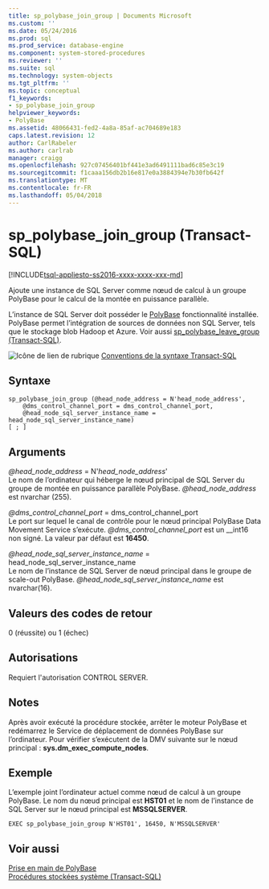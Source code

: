 ```yaml
---
title: sp_polybase_join_group | Documents Microsoft
ms.custom: ''
ms.date: 05/24/2016
ms.prod: sql
ms.prod_service: database-engine
ms.component: system-stored-procedures
ms.reviewer: ''
ms.suite: sql
ms.technology: system-objects
ms.tgt_pltfrm: ''
ms.topic: conceptual
f1_keywords:
- sp_polybase_join_group
helpviewer_keywords:
- PolyBase
ms.assetid: 48066431-fed2-4a8a-85af-ac704689e183
caps.latest.revision: 12
author: CarlRabeler
ms.author: carlrab
manager: craigg
ms.openlocfilehash: 927c07456401bf441e3ad6491111bad6c85e3c19
ms.sourcegitcommit: f1caaa156db2b16e817e0a3884394e7b30fb642f
ms.translationtype: MT
ms.contentlocale: fr-FR
ms.lasthandoff: 05/04/2018
---
```

# <a name="sppolybasejoingroup-transact-sql"></a>sp_polybase_join_group (Transact-SQL)
[!INCLUDE[tsql-appliesto-ss2016-xxxx-xxxx-xxx-md](../../includes/tsql-appliesto-ss2016-xxxx-xxxx-xxx-md.md)]

  Ajoute une instance de SQL Server comme nœud de calcul à un groupe PolyBase pour le calcul de la montée en puissance parallèle.  
  
 L’instance de SQL Server doit posséder le [PolyBase](../../relational-databases/polybase/polybase-guide.md) fonctionnalité installée.  PolyBase permet l’intégration de sources de données non SQL Server, tels que le stockage blob Hadoop et Azure. Voir aussi [sp_polybase_leave_group &#40;Transact-SQL&#41;](../../relational-databases/system-stored-procedures/polybase-stored-procedures-sp-polybase-leave-group.md).  
  
 ![Icône de lien de rubrique](../../database-engine/configure-windows/media/topic-link.gif "Icône lien de rubrique") [Conventions de la syntaxe Transact-SQL](../../t-sql/language-elements/transact-sql-syntax-conventions-transact-sql.md)  
  
## <a name="syntax"></a>Syntaxe  
  
```  
sp_polybase_join_group (@head_node_address = N'head_node_address',  
    @dms_control_channel_port = dms_control_channel_port,  
    @head_node_sql_server_instance_name = head_node_sql_server_instance_name)  
[ ; ]          
```  
  
## <a name="arguments"></a>Arguments  
 *@head_node_address* = N'*head_node_address*'  
 Le nom de l’ordinateur qui héberge le nœud principal de SQL Server du groupe de montée en puissance parallèle PolyBase. *@head_node_address* est nvarchar (255).  
  
 *@dms_control_channel_port* = dms_control_channel_port  
 Le port sur lequel le canal de contrôle pour le nœud principal PolyBase Data Movement Service s’exécute. *@dms_control_channel_port* est un __int16 non signé. La valeur par défaut est **16450**.  
  
 *@head_node_sql_server_instance_name* = head_node_sql_server_instance_name  
 Le nom de l’instance de SQL Server de nœud principal dans le groupe de scale-out PolyBase. *@head_node_sql_server_instance_name* est nvarchar(16).  
  
## <a name="return-code-values"></a>Valeurs des codes de retour  
 0 (réussite) ou 1 (échec)  
  
## <a name="permissions"></a>Autorisations  
 Requiert l'autorisation CONTROL SERVER.  
  
## <a name="remarks"></a>Notes  
 Après avoir exécuté la procédure stockée, arrêter le moteur PolyBase et redémarrez le Service de déplacement de données PolyBase sur l’ordinateur. Pour vérifier s’exécutent de la DMV suivante sur le nœud principal : **sys.dm_exec_compute_nodes**.  
  
## <a name="example"></a>Exemple  
 L’exemple joint l’ordinateur actuel comme nœud de calcul à un groupe PolyBase.  Le nom du nœud principal est **HST01** et le nom de l’instance de SQL Server sur le nœud principal est **MSSQLSERVER**.  
  
```  
EXEC sp_polybase_join_group N'HST01', 16450, N'MSSQLSERVER'   
```  
  
## <a name="see-also"></a>Voir aussi  
 [Prise en main de PolyBase](../../relational-databases/polybase/get-started-with-polybase.md)   
 [Procédures stockées système &#40;Transact-SQL&#41;](../../relational-databases/system-stored-procedures/system-stored-procedures-transact-sql.md)  
  
  
